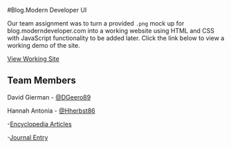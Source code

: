 #Blog.Modern Developer UI

Our team assignment was to turn a provided `.png` mock up for blog.moderndeveloper.com into a working website using HTML and CSS with JavaScript functionality to be added later. Click the link below to view a working demo of the site.

[View Working Site](https://dgeero89.github.io/blog.modern-developer-ui/)

## Team Members
David Gierman - [@DGeero89](https://github.com/DGeero89)

Hannah Antonia - [@Hherbst86](https://github.com/Hherbst86)

-[Encyclopedia Articles](https://github.com/moderndeveloper-students/coursework-hherbst86/blob/master/Course-06-Introduction-to-JavaScript-and-Modern-Web-Development/Introduction-to-CSS/encyclopedia-entries.MD)
    
-[Journal Entry](https://github.com/moderndeveloper-students/coursework-hherbst86/blob/master/Course-06-Introduction-to-JavaScript-and-Modern-Web-Development/Introduction-to-CSS/team-journal.md)
